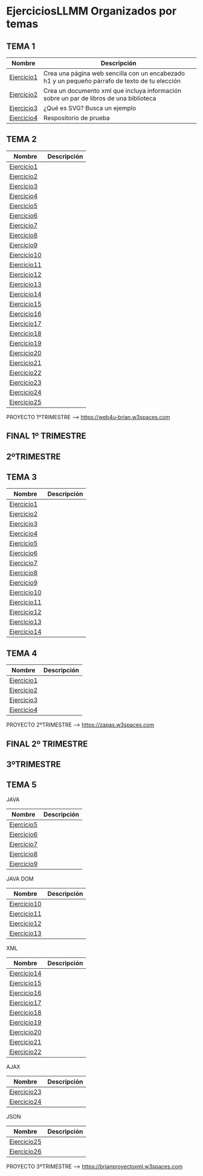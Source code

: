 # EjerciciosLLMM Organizados por temas
## TEMA 1
Nombre | Descripción
-------|------------
[Ejercicio1](/TEMA1/LMT1P1A1_BrianAlexander.html) | Crea una página web sencilla con un encabezado h1 y un pequeño párrafo de texto de tu elección
[Ejercicio2](/TEMA1/LMT1P1A2_BrianAlexander.xml) | Crea un documento xml que incluya información sobre un par de libros de una biblioteca
[Ejercicio3](/TEMA1/LMT1P1A3_BrianAlexander.html) | ¿Qué es SVG? Busca un ejemplo
[Ejercicio4](https://github.com/brianllj03/prueba) | Respositorio de prueba


## TEMA 2
Nombre | Descripción
-------|------------
[Ejercicio1](/TEMA1/LMT2P1A1_BrianAlexander.html) | 
[Ejercicio2](/TEMA1/LMT2P1A2_BrianAlexander.html) | 
[Ejercicio3](/TEMA1/LMT2P1A3_BrianAlexander.html) | 
[Ejercicio4](/TEMA1/LMT2P1A4_BrianAlexander.html) | 
[Ejercicio5](/TEMA1/LMT2P1A5_BrianAlexander.html) | 
[Ejercicio6](/TEMA1/LMT2P1A6_BrianAlexander.html) | 
[Ejercicio7](/TEMA1/LMT2P1A7_BrianAlexander.html) | 
[Ejercicio8](/TEMA1/LMT2P1A8_BrianAlexander/) | 
[Ejercicio9](/TEMA1/LMT2P1A9_BrianAlexander/) | 
[Ejercicio10](/TEMA1/LMT2P1A10_BrianAlexander.html) | 
[Ejercicio11](/TEMA1/LMT2P1A11_BrianAlexander.html) | 
[Ejercicio12](/TEMA1/LMT2P1A12_BrianAlexander.html) |
[Ejercicio13](/TEMA1/LMT2P1A13_BrianAlexander.html) |
[Ejercicio14](/TEMA1/LMT2P1A14_BrianAlexander.html) |
[Ejercicio15](/TEMA1/LMT2P1A15_BrianAlexander.html) |
[Ejercicio16](/TEMA1/LMT2P1A16_BrianAlexander.html) |
[Ejercicio17](/TEMA1/LMT2P1A17_BrianAlexander/) |
[Ejercicio18](/TEMA1/LMT2P1A18_BrianAlexander/) |
[Ejercicio19](/TEMA1/LMT2P1A19_BrianAlexander/) |
[Ejercicio20](/TEMA1/LMT2P1A20_BrianAlexander/) |
[Ejercicio21](/TEMA1/LMT2P1A21_BrianAlexander/) |
[Ejercicio22](/TEMA1/LMT2P1A22_BrianAlexander.html) |
[Ejercicio23](/TEMA1/LMT2P1A23_BrianAlexander.html) |
[Ejercicio24](/TEMA1/LMT2P1A24_BrianAlexander.html) |
[Ejercicio25](/TEMA1/LMT2P1A25_BrianAlexander/) |

PROYECTO 1ºTRIMESTRE --> https://web4u-brian.w3spaces.com

FINAL 1º TRIMESTRE
---------------------------------------------------------------------------------
2ºTRIMESTRE
--------------------
## TEMA 3
Nombre | Descripción
-------|------------
[Ejercicio1](/TEMA3/LMT3P1A1_BrianAlexander.html) | 
[Ejercicio2](/TEMA3/LMT3P1A2_BrianAlexander.html) | 
[Ejercicio3](/TEMA3/LMT3P1A3_BrianAlexander/) | 
[Ejercicio4](/TEMA3/LMT3P1A4_BrianAlexander/) | 
[Ejercicio5](/TEMA3/LMT3P1A5_BrianAlexander.html) |
[Ejercicio6](/TEMA3/LMT3P2A1_BrianAlexander.html) | 
[Ejercicio7](/TEMA3/LMT3P2A2_BrianAlexander/) | 
[Ejercicio8](/TEMA3/LMT3P2A3_BrianAlexander/) | 
[Ejercicio9](/TEMA3/LMT3P2A4_BrianAlexander.html) | 
[Ejercicio10](/TEMA3/LMT3P2A5_BrianAlexander.html) |
[Ejercicio11](/TEMA3/LMT3P2A8_BrianAlexander.html) | 
[Ejercicio12](/TEMA3/LMT3P2A9_BrianAlexander.html) | 
[Ejercicio13](/TEMA3/LMT3P2A10_BrianAlexander/) | 
[Ejercicio14](/TEMA3/LMT3P2A11_BrianAlexander/) | 

## TEMA 4

Nombre | Descripción
-------|------------
[Ejercicio1](/TEMA4/LMT4P1A1_BrianAlexander/) | 
[Ejercicio2](/TEMA4/LMT4P1A2_BrianAlexander/) | 
[Ejercicio3](/TEMA4/LMT4P1A3_BrianAlexander/) | 
[Ejercicio4](/TEMA4/LMT4P1A4_BrianAlexander/) | 

PROYECTO 2ºTRIMESTRE --> https://zapas.w3spaces.com

FINAL 2º TRIMESTRE
---------------------------------------------------------------------------------
3ºTRIMESTRE
--------------------
## TEMA 5

JAVA

Nombre | Descripción
-------|------------
[Ejercicio5](/TEMA5/LMT4P1A5_BrianAlexander/) | 
[Ejercicio6](/TEMA5/LMT4P1A6_BrianAlexander/) | 
[Ejercicio7](/TEMA5/LMT4P1A7_BrianAlexander/) | 
[Ejercicio8](/TEMA5/LMT4P1A8_BrianAlexander/) |
[Ejercicio9](/TEMA5/LMT4P1A9_BrianAlexander/) |

JAVA DOM

Nombre | Descripción
-------|------------
[Ejercicio10](/TEMA4/LMT4P1A10_BrianAlexander/) |
[Ejercicio11](/TEMA4/LMT4P1A11_BrianAlexander/) | 
[Ejercicio12](/TEMA4/LMT4P1A12_BrianAlexander/) | 
[Ejercicio13](/TEMA4/LMT4P1A13_BrianAlexander/) |

XML

Nombre | Descripción
-------|------------
[Ejercicio14](/TEMA5/LMT5P1A1_BrianAlexander.xml) |
[Ejercicio15](/TEMA5/LMT5P1A2_BrianAlexander.xml) | 
[Ejercicio16](/TEMA5/LMT5P1A3_BrianAlexander.xml) | 
[Ejercicio17](/TEMA5/LMT5P1A4_BrianAlexander.xml) | 
[Ejercicio18](/TEMA5/LMT5P1A5_BrianAlexander.xml) |
[Ejercicio19](/TEMA5/LMT5P1A6_BrianAlexander.xml) | 
[Ejercicio20](/TEMA5/LMT5P1A7_BrianAlexander.xml) | 
[Ejercicio21](/TEMA5/LMT5P1A8_BrianAlexander.xml) | 
[Ejercicio22](/TEMA5/LMT5P1A9_BrianAlexander.xml) |

AJAX

Nombre | Descripción
-------|------------
[Ejercicio23](/TEMA5/LMT5P1A10_BrianAlexander.xml) |
[Ejercicio24](/TEMA5/LMT5P1A11_BrianAlexander/) |

JSON

Nombre | Descripción
-------|------------
[Ejercicio25](/TEMA5/LMT5P1A12_BrianAlexander.json) |
[Ejercicio26](/TEMA5/LMT5P1A13_BrianAlexander.json) | 



PROYECTO 3ºTRIMESTRE --> https://brianproyectoxml.w3spaces.com
